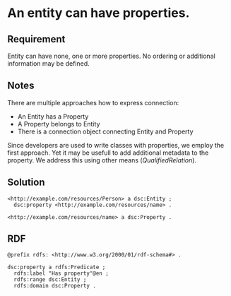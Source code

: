 # An entity can have properties.

## Requirement
Entity can have none, one or more properties.
No ordering or additional information may be defined.

## Notes
There are multiple approaches how to express connection:
* An Entity has a Property
* A Property belongs to Entity
* There is a connection object connecting Entity and Property

Since developers are used to write classes with properties, we employ the first approach.
Yet it may be usefull to add additional metadata to the property.
We address this using other means (_QualifiedRelation_).

## Solution
```Turtle
<http://example.com/resources/Person> a dsc:Entity ;
  dsc:property <http://example.com/resources/name> .

<http://example.com/resources/name> a dsc:Property .
```

## RDF
```Turtle
@prefix rdfs: <http://www.w3.org/2000/01/rdf-schema#> .

dsc:property a rdfs:Predicate ;
  rdfs:label "Has property"@en ;
  rdfs:range dsc:Entity ;
  rdfs:domain dsc:Property .
```
